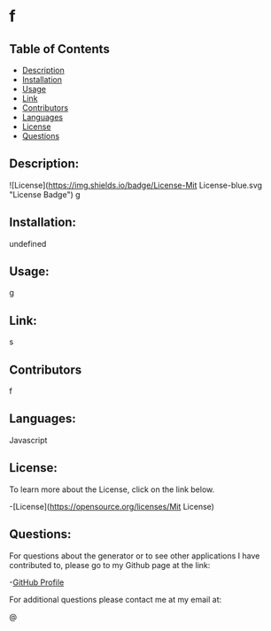 
# f

## Table of Contents

- [Description](#description)
- [Installation](#installation)
- [Usage](#usage)
- [Link](#link)
- [Contributors](#contributors)
- [Languages](#languages)
- [License](#license)
- [Questions](#questions)



## Description:
![License](https://img.shields.io/badge/License-Mit License-blue.svg "License Badge")
g

## Installation:

undefined

## Usage:
g

## Link:
s

## Contributors
f

## Languages:
Javascript

## License:
  To learn more about the License, click on the link below.

-[License](https://opensource.org/licenses/Mit License)

## Questions:
  For questions about the generator or to see other applications
  I have contributed to, please go to my Github page at the
  link:

-[GitHub Profile](https:/github.com/sdvs)

For additional questions please contact me at my email at:

@
